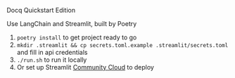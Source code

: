 
Docq Quickstart Edition

Use LangChain and Streamlit, built by Poetry

1. `poetry install` to get project ready to go
2. `mkdir .streamlit && cp secrets.toml.example .streamlit/secrets.toml` and fill in api credentials
3. `./run.sh` to run it locally
4. Or set up Streamlit [Community Cloud](https://streamlit.io/) to deploy




